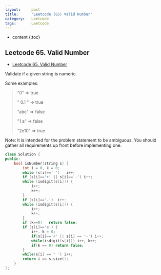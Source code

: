 ```yaml
---
layout:     post
title:      "Leetcode (65) Valid Number"
category:   Leetcode
tags:		Leetcode
---
```


* content
{:toc}

## Leetcode 65. Valid Number
* [Leetcode 65. Valid Number](https://leetcode.com/problems/valid-number/#/description)

Validate if a given string is numeric.

Some examples:

>	"0" => true
>
>	" 0.1 " => true
>
>	"abc" => false
>
>	"1 a" => false
>
>	"2e10" => true

Note: It is intended for the problem statement to be ambiguous. You should gather all requirements up front before implementing one.

```cpp
class Solution {
public:
    bool isNumber(string s) {
        int i = 0, k = 0;
        while (s[i]==' ')   i++;
        if (s[i]=='+' || s[i]=='-') i++;
        while (isdigit(s[i])) {
            i++;
            k++;
        }
        if (s[i]=='.')  i++;
        while (isdigit(s[i])) {
            i++;
            k++;
        }
        if (k==0)   return false;
        if (s[i]=='e') {
            i++, k = 0;  
            if(s[i]=='+' || s[i] == '-') i++;  
            while(isdigit(s[i])) i++, k++;  
            if(k == 0) return false;  
        }
        while(s[i] == ' ') i++;  
        return i == s.size();  
    }
};
```